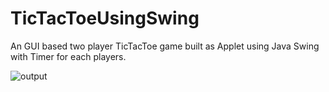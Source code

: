 # TicTacToeUsingSwing
An GUI based two player TicTacToe game built as Applet using Java Swing with Timer for each players.

![output](https://github.com/venkatesh12102k2/TicTacToeUsingSwing/assets/124376174/4177821c-2c0b-47c8-81ea-3b23e7a04069)
